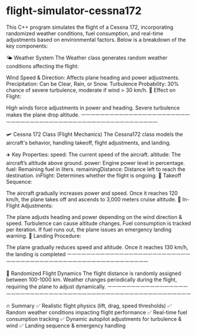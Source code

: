 # flight-simulator-cessna172
This C++ program simulates the flight of a Cessna 172, incorporating randomized weather conditions, fuel consumption, and real-time adjustments based on environmental factors. Below is a breakdown of the key components:

🌤️ Weather System
The Weather class generates random weather conditions affecting the flight:

Wind Speed & Direction: Affects plane heading and power adjustments.
Precipitation: Can be Clear, Rain, or Snow.
Turbulence Probability: 30% chance of severe turbulence, moderate if wind > 30 km/h.
📌 Effect on Flight:

High winds force adjustments in power and heading.
Severe turbulence makes the plane drop altitude.
ㅡㅡㅡㅡㅡㅡㅡㅡㅡㅡㅡㅡㅡㅡㅡㅡㅡㅡㅡㅡㅡㅡㅡㅡㅡㅡㅡㅡㅡㅡㅡㅡㅡㅡㅡㅡㅡㅡㅡㅡㅡㅡㅡㅡㅡㅡㅡㅡㅡㅡㅡㅡㅡㅡㅡ

🛩️ Cessna 172 Class (Flight Mechanics)
The Cessna172 class models the aircraft's behavior, handling takeoff, flight adjustments, and landing.

✈️ Key Properties:
speed: The current speed of the aircraft.
altitude: The aircraft’s altitude above ground.
power: Engine power level in percentage.
fuel: Remaining fuel in liters.
remainingDistance: Distance left to reach the destination.
inFlight: Determines whether the flight is ongoing.
📌 Takeoff Sequence:

The aircraft gradually increases power and speed.
Once it reaches 120 km/h, the plane takes off and ascends to 3,000 meters cruise altitude.
📌 In-Flight Adjustments:

The plane adjusts heading and power depending on the wind direction & speed.
Turbulence can cause altitude changes.
Fuel consumption is tracked per iteration.
If fuel runs out, the plane issues an emergency landing warning.
📌 Landing Procedure:

The plane gradually reduces speed and altitude.
Once it reaches 130 km/h, the landing is completed
ㅡㅡㅡㅡㅡㅡㅡㅡㅡㅡㅡㅡㅡㅡㅡㅡㅡㅡㅡㅡㅡㅡㅡㅡㅡㅡㅡㅡㅡㅡㅡㅡㅡㅡㅡㅡㅡㅡㅡㅡㅡㅡㅡㅡㅡㅡㅡㅡㅡㅡㅡㅡㅡㅡㅡㅡ

🎲 Randomized Flight Dynamics
The flight distance is randomly assigned between 100-1000 km.
Weather changes periodically during the flight, requiring the plane to adjust dynamically.
ㅡㅡㅡㅡㅡㅡㅡㅡㅡㅡㅡㅡㅡㅡㅡㅡㅡㅡㅡㅡㅡㅡㅡㅡㅡㅡㅡㅡㅡㅡㅡㅡㅡㅡㅡㅡㅡㅡㅡㅡㅡㅡㅡㅡㅡㅡㅡㅡㅡㅡㅡㅡㅡㅡㅡㅡ

🔥 Summary
        ✅ Realistic flight physics (lift, drag, speed thresholds)
        ✅ Random weather conditions impacting flight performance
        ✅ Real-time fuel consumption tracking
        ✅ Dynamic autopilot adjustments for turbulence & wind
        ✅ Landing sequence & emergency handling
